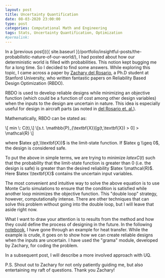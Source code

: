 ```yaml
---
layout: post
title: Uncertainty Quantification
date: 08-03-2020 23:00:00
type: post
categories: Computational Math and Engineering
tags: Stats, Uncertainty Quantification, Optimization
#permalink:
---
```


In a [previous post]({{ site.baseurl }}/portfolio/insightful-posts/the-probabilistic-nature-of-our-world/), I had posted about how our deterministic world is filled with probabilities. This notion kept bugging me for a long time. So I decided to find some answers. While exploring this topic, I came across a paper by [Zachary del Rosario](http://www.zdelrosario.com), a Ph.D student at Stanford University, who written fantastic papers on Reliability Based Design Optimization (RBDO).

RBDO is used to develop reliable designs while minimizing an objective function (which could be a function of cost among other design variables) when the inputs to the design are uncertain in nature. This idea is especially useful for design in aircraft parts (as noted in [del Rosario et. al.](https://onlinelibrary.wiley.com/doi/abs/10.1002/nme.6035)).

Mathematically, RBDO can be stated as:

\\[ min \\: C(t),\\]
\\[s.t. \\mathbb{P}_{\\textbf{X}}[g(t,\\textbf{X}) > 0] > \\mathcal{R} \\]

where $latex g(t,\\textbf{X})$ is the limit-state function. If $latex g \\geq 0$, the design is considered safe.

To put the above in simple terms, we are trying to minimize $latex C(t)$ such that the probability that the limit-state function is greater than 0 (i.e. the design is safe) is greater than the desired reliability $latex \\mathcal{R}$. Here $latex \\textbf{X}$ contains the uncertain input variables.

The most convenient and intuitive way to solve the above equation is to use Monte Carlo simulations to ensure that the condition is satisfied while another loop minimizes the objective function. This "double loop" strategy, however, computationally intense. There are other techniques that can solve this problem without going into the double loop, but I will leave that aside right now.

What I want to draw your attention is to results from the method and how they could define the process of designing in the future. In the following [notebook](https://github.com/jaydm26/UQ/blob/master/Heat%20Sink.ipynb), I have gone through an example for heat transfer. While the example is crude, it goes on to show how we can create reliable designs when the inputs are uncertain. I have used the "grama" module, developed by Zachary, for coding the problem.

In a subsequent post, I will describe a more involved approach with UQ.

P.S. Shout out to Zachary for not only patiently guiding me, but also entertaining my raft of questions. Thank you Zachary!
